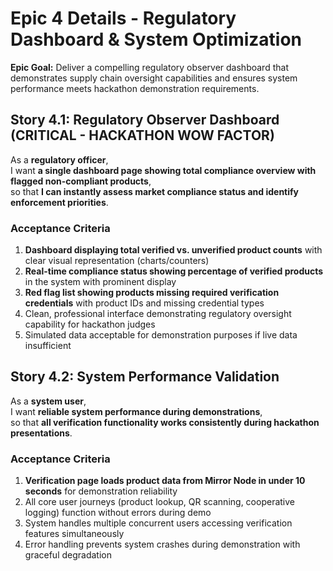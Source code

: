 # Epic 4 Details - Regulatory Dashboard & System Optimization

**Epic Goal:** Deliver a compelling regulatory observer dashboard that demonstrates supply chain oversight capabilities and ensures system performance meets hackathon demonstration requirements.

## Story 4.1: Regulatory Observer Dashboard (CRITICAL - HACKATHON WOW FACTOR)

As a **regulatory officer**,  
I want **a single dashboard page showing total compliance overview with flagged non-compliant products**,  
so that **I can instantly assess market compliance status and identify enforcement priorities**.

### Acceptance Criteria

1. **Dashboard displaying total verified vs. unverified product counts** with clear visual representation (charts/counters)
2. **Real-time compliance status showing percentage of verified products** in the system with prominent display
3. **Red flag list showing products missing required verification credentials** with product IDs and missing credential types
4. Clean, professional interface demonstrating regulatory oversight capability for hackathon judges
5. Simulated data acceptable for demonstration purposes if live data insufficient

## Story 4.2: System Performance Validation

As a **system user**,  
I want **reliable system performance during demonstrations**,  
so that **all verification functionality works consistently during hackathon presentations**.

### Acceptance Criteria

1. **Verification page loads product data from Mirror Node in under 10 seconds** for demonstration reliability
2. All core user journeys (product lookup, QR scanning, cooperative logging) function without errors during demo
3. System handles multiple concurrent users accessing verification features simultaneously
4. Error handling prevents system crashes during demonstration with graceful degradation
